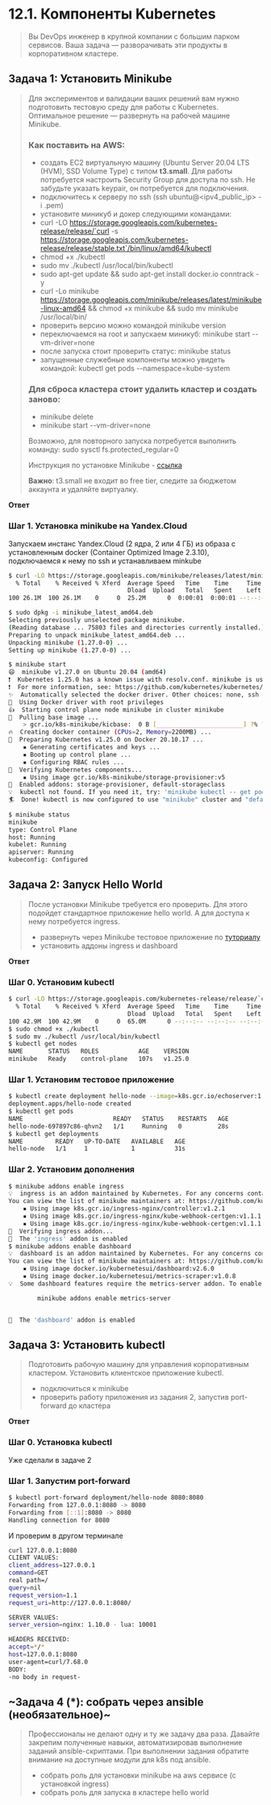 # 12.1. Компоненты Kubernetes

> Вы DevOps инженер в крупной компании с большим парком сервисов. Ваша задача — разворачивать эти продукты в корпоративном кластере. 

## Задача 1: Установить Minikube

> Для экспериментов и валидации ваших решений вам нужно подготовить тестовую среду для работы с Kubernetes. Оптимальное решение — развернуть на рабочей машине Minikube.
>
>### Как поставить на AWS:
>- создать EC2 виртуальную машину (Ubuntu Server 20.04 LTS (HVM), SSD Volume Type) с типом **t3.small**. Для работы потребуется настроить Security Group для доступа по ssh. Не забудьте указать keypair, он потребуется для подключения.
>- подключитесь к серверу по ssh (ssh ubuntu@<ipv4_public_ip> -i <keypair>.pem)
>- установите миникуб и докер следующими командами:
>  - curl -LO https://storage.googleapis.com/kubernetes-release/release/`curl -s https://storage.googleapis.com/kubernetes-release/release/stable.txt`/bin/linux/amd64/kubectl
>  - chmod +x ./kubectl
>  - sudo mv ./kubectl /usr/local/bin/kubectl
>  - sudo apt-get update && sudo apt-get install docker.io conntrack -y
>  - curl -Lo minikube https://storage.googleapis.com/minikube/releases/latest/minikube-linux-amd64 && chmod +x minikube && sudo mv minikube /usr/local/bin/
>- проверить версию можно командой minikube version
>- переключаемся на root и запускаем миникуб: minikube start --vm-driver=none
>- после запуска стоит проверить статус: minikube status
>- запущенные служебные компоненты можно увидеть командой: kubectl get pods --namespace=kube-system
>
>### Для сброса кластера стоит удалить кластер и создать заново:
>- minikube delete
>- minikube start --vm-driver=none
>
>Возможно, для повторного запуска потребуется выполнить команду: sudo sysctl fs.protected_regular=0
>
>Инструкция по установке Minikube - [ссылка](https://kubernetes.io/ru/docs/tasks/tools/install-minikube/)
>
>**Важно**: t3.small не входит во free tier, следите за бюджетом аккаунта и удаляйте виртуалку.

**Ответ**  

### Шаг 1. Установка minikube на Yandex.Cloud
  
Запускаем инстанс Yandex.Cloud (2 ядра, 2 или 4 ГБ) из образа с установленным docker (Container Optimized Image 2.3.10), подключаемся к нему по ssh и устанавливаем minkube
```bash
$ curl -LO https://storage.googleapis.com/minikube/releases/latest/minikube_latest_amd64.deb
  % Total    % Received % Xferd  Average Speed   Time    Time     Time  Current
                                 Dload  Upload   Total   Spent    Left  Speed
100 26.1M  100 26.1M    0     0  25.2M      0  0:00:01  0:00:01 --:--:-- 25.2M

$ sudo dpkg -i minikube_latest_amd64.deb
Selecting previously unselected package minikube.
(Reading database ... 75803 files and directories currently installed.)
Preparing to unpack minikube_latest_amd64.deb ...
Unpacking minikube (1.27.0-0) ...
Setting up minikube (1.27.0-0) ...

$ minikube start
😄  minikube v1.27.0 on Ubuntu 20.04 (amd64)
❗  Kubernetes 1.25.0 has a known issue with resolv.conf. minikube is using a workaround that should work for most use cases.
❗  For more information, see: https://github.com/kubernetes/kubernetes/issues/112135
✨  Automatically selected the docker driver. Other choices: none, ssh
📌  Using Docker driver with root privileges
👍  Starting control plane node minikube in cluster minikube
🚜  Pulling base image ...
    > gcr.io/k8s-minikube/kicbase:  0 B [________________________] ?% ? p/s 36s
🔥  Creating docker container (CPUs=2, Memory=2200MB) ...
🐳  Preparing Kubernetes v1.25.0 on Docker 20.10.17 ...
    ▪ Generating certificates and keys ...
    ▪ Booting up control plane ...
    ▪ Configuring RBAC rules ...
🔎  Verifying Kubernetes components...
    ▪ Using image gcr.io/k8s-minikube/storage-provisioner:v5
🌟  Enabled addons: storage-provisioner, default-storageclass
💡  kubectl not found. If you need it, try: 'minikube kubectl -- get pods -A'
🏄  Done! kubectl is now configured to use "minikube" cluster and "default" namespace by default
  
$ minikube status
minikube
type: Control Plane
host: Running
kubelet: Running
apiserver: Running
kubeconfig: Configured
```

## Задача 2: Запуск Hello World
>После установки Minikube требуется его проверить. Для этого подойдет стандартное приложение hello world. А для доступа к нему потребуется ingress.
>
>- развернуть через Minikube тестовое приложение по [туториалу](https://kubernetes.io/ru/docs/tutorials/hello-minikube/#%D1%81%D0%BE%D0%B7%D0%B4%D0%B0%D0%BD%D0%B8%D0%B5-%D0%BA%D0%BB%D0%B0%D1%81%D1%82%D0%B5%D1%80%D0%B0-minikube)
>- установить аддоны ingress и dashboard

**Ответ**  

### Шаг 0. Установим kubectl

```bash
$ curl -LO https://storage.googleapis.com/kubernetes-release/release/`curl -s https://storage.googleapis.com/kubernetes-release/release/stable.txt`/bin/linux/amd64/kubectl
  % Total    % Received % Xferd  Average Speed   Time    Time     Time  Current
                                 Dload  Upload   Total   Spent    Left  Speed
100 42.9M  100 42.9M    0     0  65.0M      0 --:--:-- --:--:-- --:--:-- 65.0M
$ sudo chmod +x ./kubectl
$ sudo mv ./kubectl /usr/local/bin/kubectl
$ kubectl get nodes
NAME       STATUS   ROLES           AGE    VERSION
minikube   Ready    control-plane   107s   v1.25.0
```

### Шаг 1. Установим тестовое приложение

```bash
$ kubectl create deployment hello-node --image=k8s.gcr.io/echoserver:1.4
deployment.apps/hello-node created
$ kubectl get pods
NAME                         READY   STATUS    RESTARTS   AGE
hello-node-697897c86-qhvn2   1/1     Running   0          28s
$ kubectl get deployments
NAME         READY   UP-TO-DATE   AVAILABLE   AGE
hello-node   1/1     1            1           31s
```

### Шаг 2. Установим дополнения

```bash
$ minikube addons enable ingress
💡  ingress is an addon maintained by Kubernetes. For any concerns contact minikube on GitHub.
You can view the list of minikube maintainers at: https://github.com/kubernetes/minikube/blob/master/OWNERS
    ▪ Using image k8s.gcr.io/ingress-nginx/controller:v1.2.1
    ▪ Using image k8s.gcr.io/ingress-nginx/kube-webhook-certgen:v1.1.1
    ▪ Using image k8s.gcr.io/ingress-nginx/kube-webhook-certgen:v1.1.1
🔎  Verifying ingress addon...
🌟  The 'ingress' addon is enabled
$ minikube addons enable dashboard
💡  dashboard is an addon maintained by Kubernetes. For any concerns contact minikube on GitHub.
You can view the list of minikube maintainers at: https://github.com/kubernetes/minikube/blob/master/OWNERS
    ▪ Using image docker.io/kubernetesui/dashboard:v2.6.0
    ▪ Using image docker.io/kubernetesui/metrics-scraper:v1.0.8
💡  Some dashboard features require the metrics-server addon. To enable all features please run:

        minikube addons enable metrics-server


🌟  The 'dashboard' addon is enabled
```

  
## Задача 3: Установить kubectl

>Подготовить рабочую машину для управления корпоративным кластером. Установить клиентское приложение kubectl.
>- подключиться к minikube 
>- проверить работу приложения из задания 2, запустив port-forward до кластера

**Ответ**  

### Шаг 0. Установка kubectl

Уже сделали в задаче 2

### Шаг 1. Запустим port-forward

```bash
$ kubectl port-forward deployment/hello-node 8080:8080
Forwarding from 127.0.0.1:8080 -> 8080
Forwarding from [::1]:8080 -> 8080
Handling connection for 8080

```

И проверим в другом терминале

```bash
curl 127.0.0.1:8080
CLIENT VALUES:
client_address=127.0.0.1
command=GET
real path=/
query=nil
request_version=1.1
request_uri=http://127.0.0.1:8080/

SERVER VALUES:
server_version=nginx: 1.10.0 - lua: 10001

HEADERS RECEIVED:
accept=*/*
host=127.0.0.1:8080
user-agent=curl/7.68.0
BODY:
-no body in request-
```


## ~Задача 4 (*): собрать через ansible (необязательное)~

>Профессионалы не делают одну и ту же задачу два раза. Давайте закрепим полученные навыки, автоматизировав выполнение заданий  ansible-скриптами. При выполнении задания обратите внимание на доступные модули для k8s под ansible.
> - собрать роль для установки minikube на aws сервисе (с установкой ingress)
> - собрать роль для запуска в кластере hello world
  
